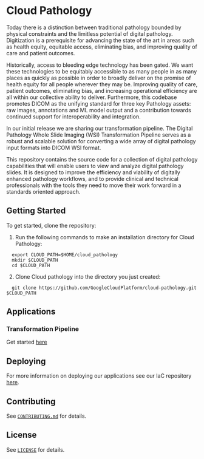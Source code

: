 # Cloud Pathology

Today there is a distinction between traditional pathology bounded by physical
constraints and the limitless potential of digital pathology. Digitization is a
prerequisite for advancing the state of the art in areas such as health equity,
equitable access, eliminating bias, and improving quality of care and patient
outcomes.

Historically, access to bleeding edge technology has been gated. We want these
technologies to be equitably accessible to as many people in as many places as
quickly as possible in order to broadly deliver on the promise of health equity
for all people wherever they may be. Improving quality of care, patient
outcomes, eliminating bias, and increasing operational efficiency are all
within our collective ability to deliver. Furthermore, this codebase promotes
DICOM as the unifying standard for three key Pathology assets: raw images,
annotations and ML model output and a contribution towards continued support
for interoperability and integration.

In our initial release we are sharing our transformation pipeline. The Digital
Pathology Whole Slide Imaging (WSI) Transformation Pipeline serves as a robust
and scalable solution for converting a wide array of digital pathology input
formats into DICOM WSI format.

This repository contains the source code for a collection of digital pathology
capabilities that will enable users to view and analyze digital pathology
slides. It is designed to improve the efficiency and viability of digitally
enhanced pathology workflows, and to provide clinical and technical
professionals with the tools they need to move their work forward in a
standards oriented approach.


## Getting Started
To get started, clone the repository:

  1. Run the following commands to make an installation directory for
    Cloud Pathology:

  ```shell
    export CLOUD_PATH=$HOME/cloud_pathology
    mkdir $CLOUD_PATH
    cd $CLOUD_PATH
  ```

  2. Clone Cloud pathology into the directory you just created:

  ```shell
    git clone https://github.com/GoogleCloudPlatform/cloud-pathology.git $CLOUD_PATH
  ```

## Applications

### Transformation Pipeline

Get started [here](https://github.com/GoogleCloudPlatform/Cloud-Pathology/blob/main/transformation_pipeline/README.md)


## Deploying

For more information on deploying our applications see our IaC repository
[here](https://github.com/GoogleCloudPlatform/Cloud-Pathology-IaC).

## Contributing

See [`CONTRIBUTING.md`](CONTRIBUTING.md) for details.

## License

See [`LICENSE`](LICENSE) for details.
